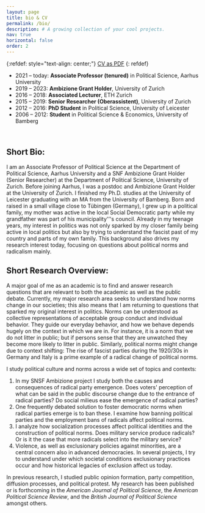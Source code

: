 ```yaml
---
layout: page
title: bio & CV
permalink: /bio/
description: # A growing collection of your cool projects.
nav: true
horizontal: false
order: 2
---
```


{:refdef: style="text-align: center;"}
[CV as PDF](https://danbischof.github.io/assets/pdf/danielbischof_cv.pdf) 
{: refdef}
&nbsp;

*  2021 – today: **Associate Professor (tenured)** in Political Science, Aarhus University
*  2019 – 2023: **Ambizione Grant Holder**, University of Zurich
*  2016 – 2018: **Associated Lecturer**, ETH Zurich
*  2015 – 2019: **Senior Researcher (Oberassistent)**, University of Zurich
*  2012 – 2016: **PhD Student** in Political Science, University of Leicester
*  2006 – 2012: **Student** in Political Science & Economics, University of Bamberg



&nbsp;

## Short Bio:

I am an Associate Professor of Political Science at the Department of Political Science, Aarhus University and a SNF Ambizione Grant Holder (Senior Researcher) at the Department of Political Science, University of Zurich. Before joining Aarhus, I was a postdoc and Ambizione Grant Holder at the University of Zurich. I finished my Ph.D. studies at the University of Leicester graduating with an MA from the University of Bamberg. Born and raised in a small village close to Tübingen (Germany), I grew up in a political family, my mother was active in the local Social Democratic party while my grandfather was part of his municipality'’'s council. Already in my teenage years, my interest in politics was not only sparked by my closer family being active in local politics but also by trying to understand the fascist past of my country and parts of my own family. This background also drives my research interest today, focusing on questions about political norms and radicalism mainly.

## Short Research Overview:

A major goal of me as an academic is to find and answer research questions that are relevant to both the academic as well as the public debate. Currently, my major research area seeks to understand how norms change in our societies; this also means that I am returning to questions that sparked my original interest in politics. Norms can be understood as collective representations of acceptable group conduct and individual behavior. They guide our everyday behavior, and how we behave depends hugely on the context in which we are in. For instance, it is a norm that we do not litter in public; but if persons sense that they are unwatched they become more likely to litter in public. Similarly, political norms might change due to context shifting: The rise of fascist parties during the 1920/30s in Germany and Italy is a prime example of a radical change of political norms.

I study political culture and norms across a wide set of topics and contexts:

1.  In my SNSF Ambizione project I study both the causes and consequences of radical party emergence. Does voters' perception of what can be said in the public discourse change due to the entrance of radical parties? Do social milieus ease the emergence of radical parties?
1.  One frequently debated solution to foster democratic norms when radical parties emerge is to ban these. I examine how banning political parties and the employment bans of radicals affect political norms.
1.  I analyze how socialization processes affect political identities and the construction of political norms. Does military service produce radicals? Or is it the case that more radicals select into the military service?
1.  Violence, as well as exclusionary policies against minorities, are a central concern also in advanced democracies. In several projects, I try to understand under which societal conditions exclusionary practices occur and how historical legacies of exclusion affect us today.

In previous research, I studied public opinion formation, party competition, diffusion processes, and political protest. My research has been published or is forthcoming in the *American Journal of Political Science*, the *American Political Science Review*, and the *British Journal of Political Science* amongst others.


